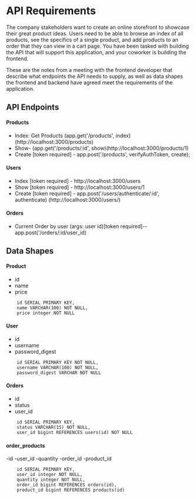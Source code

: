 # API Requirements
The company stakeholders want to create an online storefront to showcase their great product ideas. Users need to be able to browse an index of all products, see the specifics of a single product, and add products to an order that they can view in a cart page. You have been tasked with building the API that will support this application, and your coworker is building the frontend.

These are the notes from a meeting with the frontend developer that describe what endpoints the API needs to supply, as well as data shapes the frontend and backend have agreed meet the requirements of the application. 

## API Endpoints
#### Products
- Index: Get Products (app.get('/products', index) (http://localhost:3000/products)
- Show- (app.get('/products/:id', show)(http://localhost:3000/products/1)
- Create [token required] - app.post('/products', verifyAuthToken, create);


#### Users
- Index [token required] - http://localhost:3000/users
- Show [token required] - http://localhost:3000/users/1
- Create [token required]  - app.post('/users/authenticate/:id', authenticate) (http://localhost:3000/users/)

#### Orders
- Current Order by user (args: user id)[token required]-- app.post('/orders/:id/user_id)


## Data Shapes
#### Product
-  id
- name
- price
```
    id SERIAL PRIMARY KEY,
    name VARCHAR(100) NOT NULL,
    price integer NOT NULL
```
#### User
- id
- username
- password_digest

```
    id SERIAL PRIMARY KEY NOT NULL,
    username VARCHAR(100) NOT NULL,
    password_digest VARCHAR NOT NULL
```

#### Orders
- id
- status
- user_id

```
    id SERIAL PRIMARY KEY,
    status VARCHAR(15) NOT NULL,
    user_id bigint REFERENCES users(id) NOT NULL
```
#### order_products
-id
-user_id
-quantity
-order_id
-product_id

```
    id SERIAL PRIMARY KEY,
    user_id integer NOT NULL, 
    quantity integer NOT NULL,
    order_id bigint REFERENCES orders(id),
    product_id bigint REFERENCES products(id)
```